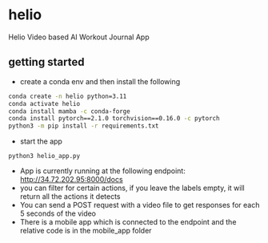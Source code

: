 # helio
Helio Video based AI Workout Journal App

## getting started
- create a conda env and then install the following
```bash
conda create -n helio python=3.11
conda activate helio
conda install mamba -c conda-forge
conda install pytorch==2.1.0 torchvision==0.16.0 -c pytorch
python3 -m pip install -r requirements.txt
```
- start the app
```
python3 helio_app.py
```

- App is currently running at the following endpoint: http://34.72.202.95:8000/docs
- you can filter for certain actions, if you leave the labels empty, it will return all the actions it detects
- You can send a POST request with a video file to get responses for each 5 seconds of the video
- There is a mobile app which is connected to the endpoint and the relative code is in the mobile_app folder